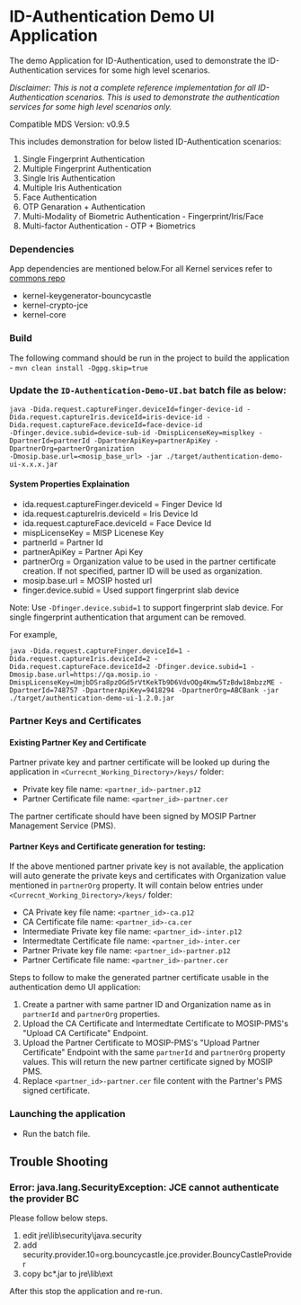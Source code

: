 # ID-Authentication Demo UI Application
The demo Application for ID-Authentication, used to demonstrate the ID-Authentication services for some high level scenarios.

*Disclaimer: This is not a complete reference implementation for all ID-Authentication scenarios. This is used to demonstrate the authentication services for some high level scenarios only.*

Compatible MDS Version: v0.9.5

This includes demonstration for below listed ID-Authentication scenarios:
1. Single Fingerprint Authentication
2. Multiple Fingerprint Authentication
3. Single Iris Authentication
4. Multiple Iris Authentication
5. Face Authentication
6. OTP Genaration + Authentication
7. Multi-Modality of Biometric Authentication - Fingerprint/Iris/Face
8. Multi-factor Authentication - OTP + Biometrics

### Dependencies
App dependencies are mentioned below.For all Kernel services refer to [commons repo](https://github.com/mosip/commons)
* kernel-keygenerator-bouncycastle
* kernel-crypto-jce
* kernel-core

### Build
The following command should be run in the project to build the application - 
`mvn clean install -Dgpg.skip=true`


### Update the `ID-Authentication-Demo-UI.bat` batch file as below:
```
java -Dida.request.captureFinger.deviceId=finger-device-id -Dida.request.captureIris.deviceId=iris-device-id -Dida.request.captureFace.deviceId=face-device-id 
-Dfinger.device.subid=device-sub-id -DmispLicenseKey=misplkey -DpartnerId=partnerId -DpartnerApiKey=partnerApiKey -DpartnerOrg=partnerOrganization
-Dmosip.base.url=<mosip_base_url> -jar ./target/authentication-demo-ui-x.x.x.jar
```

#### System Properties Explaination
* ida.request.captureFinger.deviceId = Finger Device Id
* ida.request.captureIris.deviceId = Iris Device Id
* ida.request.captureFace.deviceId = Face Device Id
* mispLicenseKey = MISP Licenese Key 
* partnerId = Partner Id
* partnerApiKey = Partner Api Key
* partnerOrg = Organization value to be used in the partner certificate creation. If not specified, partner ID will be used as organization.
* mosip.base.url = MOSIP hosted url
* finger.device.subid = Used support fingerprint slab device

Note: Use `-Dfinger.device.subid=1` to support fingerprint slab device. For single fingerprint authentication that argument can be removed.

For example,
```
java -Dida.request.captureFinger.deviceId=1 -Dida.request.captureIris.deviceId=2 -Dida.request.captureFace.deviceId=2 -Dfinger.device.subid=1 -Dmosip.base.url=https://qa.mosip.io -DmispLicenseKey=UmjbDSra8pzOGd5rVtKekTb9D6VdvOQg4Kmw5TzBdw18mbzzME -DpartnerId=748757 -DpartnerApiKey=9418294 -DpartnerOrg=ABCBank -jar ./target/authentication-demo-ui-1.2.0.jar
```

### Partner Keys and Certificates
#### Existing Partner Key and Certificate
Partner private key and partner certificate will be looked up during the application in `<Currecnt_Working_Directory>/keys/` folder:
* Private key file name: `<partner_id>-partner.p12`
* Partner Certificate file name: `<partner_id>-partner.cer`

The partner certificate should have been signed by MOSIP Partner Management Service (PMS).

#### Partner Keys and Certificate generation for testing:
If the above mentioned partner private key is not available, the application will auto generate the private keys and certificates with Organization value mentioned in `partnerOrg` property. It will contain below entries under `<Currecnt_Working_Directory>/keys/` folder:

* CA Private key file name: `<partner_id>-ca.p12`
* CA Certificate file name: `<partner_id>-ca.cer`
* Intermediate Private key file name: `<partner_id>-inter.p12`
* Intermedtate Certificate file name: `<partner_id>-inter.cer`
* Partner Private key file name: `<partner_id>-partner.p12`
* Partner Certificate file name: `<partner_id>-partner.cer`

Steps to follow to make the generated partner certificate usable in the authentication demo UI application:

1. Create a partner with same partner ID and Organization name as in `partnerId` and `partnerOrg` properties.
2. Upload the CA Certificate and Intermedtate Certificate to MOSIP-PMS's "Upload CA Certificate" Endpoint.
3. Upload the Partner Certificate to MOSIP-PMS's "Upload Partner Certificate" Endpoint with the same `partnerId` and `partnerOrg` property values. This will return the new partner certificate signed by MOSIP PMS.
4. Replace `<partner_id>-partner.cer` file content with the Partner's PMS signed certificate.


### Launching the application
* Run the batch file.


## Trouble Shooting
### Error: java.lang.SecurityException: JCE cannot authenticate the provider BC
 Please follow below steps.
1.  edit jre\lib\security\java.security
2.  add security.provider.10=org.bouncycastle.jce.provider.BouncyCastleProvider
3.  copy bc*.jar to jre\lib\ext

After this stop the application and re-run.
